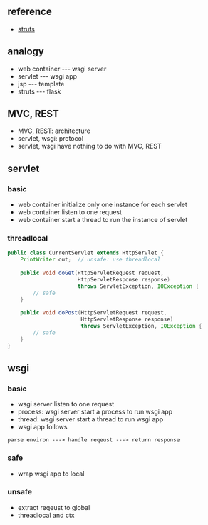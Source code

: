 ## reference

- [struts](https://struts.apache.org/)

## analogy

- web container --- wsgi server
- servlet       --- wsgi app
- jsp           --- template
- struts        --- flask

## MVC, REST

- MVC, REST: architecture
- servlet, wsgi: protocol
- servlet, wsgi have nothing to do with MVC, REST

## servlet

### basic

- web container initialize only one instance for each servlet
- web container listen to one request
- web container start a thread to run the instance of servlet

### threadlocal

```java
public class CurrentServlet extends HttpServlet {
    PrintWriter out;  // unsafe: use threadlocal
 
    public void doGet(HttpServletRequest request, 
                      HttpServletResponse response)
                      throws ServletException, IOException {
        // safe
    }
 
    public void doPost(HttpServletRequest request, 
                       HttpServletResponse response)
                       throws ServletException, IOException {
        // safe
    }
}
```

## wsgi

### basic

- wsgi server listen to one request
- process: wsgi server start a process to run wsgi app 
- thread: wsgi server start a thread to run wsgi app
- wsgi app follows 

```
parse environ ---> handle reqeust ---> return response
```

### safe

- wrap wsgi app to local

### unsafe

- extract reqeust to global
- threadlocal and ctx